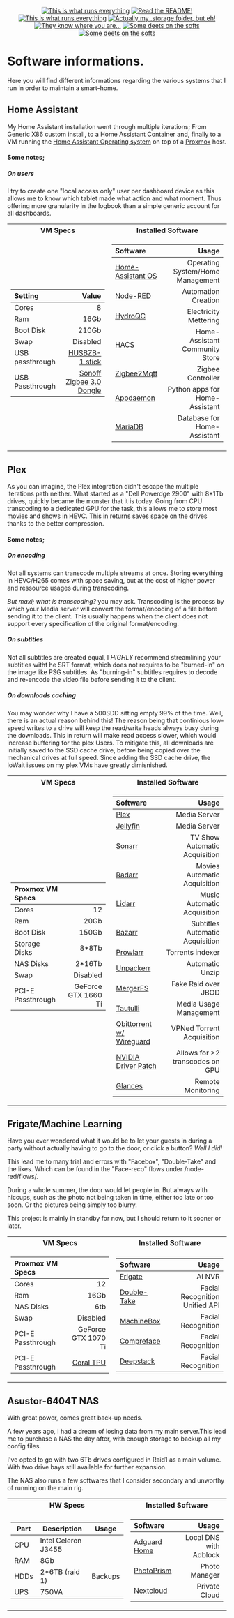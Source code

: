 <p align="center">
<a href="/documentation/hardware.md"><img src="https://img.shields.io/badge/Hardware%20Specifications-purple" alt="This is what runs everything"></a> <a href="/homeassistant/node-red/"><img src="https://img.shields.io/badge/Nodered%20Flows-red" alt="Read the README!"></a> 
<a href="/documentation/zigbee.md"><img src="https://img.shields.io/badge/Zigbee%20Devices-green" alt="This is what runs everything"></a>  <a href="/homeassistant/.storage/"><img src="https://img.shields.io/badge/Lovelace%20Interfaces-orange" alt="Actually my .storage folder, but eh!"></a>
<a href="/documentation/indoor_localization.md"><img src="https://img.shields.io/badge/Indoor%20Localization-blue" alt="They know where you are..."></a> 
<a href="/documentation/software.md"><img src="https://img.shields.io/badge/Software%20Usage-cyan" alt="Some deets on the softs"></a> <a href="/documentation/wifi.md"><img src="https://img.shields.io/badge/Networking-violet" alt="Some deets on the softs"></a> <br></p></p>

# Software informations.

Here you will find different informations regarding the various systems that I run in order to maintain a smart-home.

## Home Assistant

My Home Assistant installation went through multiple iterations;
From Generic X86 custom install, to a Home Assistant Container and, finally to a VM running the [Home Assistant Operating system](https://www.home-assistant.io/installation/generic-x86-64#install-home-assistant-operating-system) on top of a [Proxmox](https://www.proxmox.com/en/) host.

#### Some notes;

##### On users
I try to create one "local access only" user per dashboard device as this allows me to know which tablet made what action and what moment. Thus offering more granularity in the logbook than a simple generic account for all dashboards.

<table>
<tr><th> VM Specs </th><th> Installed Software </th></tr>
<tr><td>

| Setting | Value |
| :----- | -----------: |
|Cores| 8 | 
|Ram |  16Gb |
|Boot Disk| 210Gb | 
|Swap |  Disabled |
| USB passthrough | [HUSBZB-1 stick](https://www.amazon.ca/-/fr/QuickStick-Combo-HUSBZB-1-Nortek-Cert/dp/B0157GOEA8/ref=sr_1_5?__mk_fr_CA=%C3%85M%C3%85%C5%BD%C3%95%C3%91&crid=2JP8XY8SQ0LKQ&keywords=nortek&qid=1676432194&s=hi&sprefix=nortek%2Ctools%2C79&sr=1-5)|
|USB Passthrough |[Sonoff Zigbee 3.0 Dongle](https://sonoff.tech/product/gateway-and-sensors/sonoff-zigbee-3-0-usb-dongle-plus-p/) |

</td><td>

| Software | Usage |
| :----- | -----------: |
|[Home-Assistant OS](https://www.home-assistant.io/installation/generic-x86-64#install-home-assistant-operating-system)| Operating System/Home Management |
|[Node-RED](https://nodered.org/)| Automation Creation  | 
|[HydroQC](https://hydroqc.ca/)| Electricity Mettering  | 
|[HACS](https://hacs.xyz/)| Home-Assistant Community Store  | 
|[Zigbee2Mqtt](https://www.zigbee2mqtt.io/)| Zigbee Controller | 
|[Appdaemon](https://appdaemon.readthedocs.io/en/latest/)| Python apps for Home-Assistant | 
|[MariaDB](https://mariadb.org/)| Database for Home-Assistant | 

</td></tr> </table>


## Plex
As you can imagine, the Plex integration didn't escape the multiple iterations path neither.
What started as a "Dell Powerdge 2900" with 8*1Tb drives, quickly became the monster that it is today. Going from CPU transcoding to a dedicated GPU for the task, this allows me to store most movies and shows in HEVC. This in returns saves space on the drives thanks to the better compression.


#### Some notes;

##### On encoding
Not all systems can transcode multiple streams at once. Storing everything in HEVC/H265 comes with space saving, but at the cost of higher power and ressource usages during transcoding.

*But maxi; what is transcoding?* you may ask. Transcoding is the process by which your Media server will convert the format/encoding of a file before sending it to the client. This usually happens when the client does not support every specification of the original format/encoding.


##### On subtitles
Not all subtitles are created equal, I *HIGHLY* recommend streamlining your subtitles witht he SRT format, which does not requires to be "burned-in" on the image like PSG subtitles. As "burning-in" subtitles requires to decode and re-encode the video file before sending it to the client.

##### On downloads caching
You may wonder why I have a 500SDD sitting empty 99% of the time. Well, there is an actual reason behind this! 
The reason being that continious low-speed writes to a drive will keep the read/write heads always busy during the downloads. This in return will make read access slower, which would increase buffering for the plex Users. 
To mitigate this, all downloads are initially saved to the SSD cache drive, before being copied over the mechanical drives at full speed.
Since adding the SSD cache drive, the IoWait issues on my plex VMs have greatly dimisnished.



<table>
<tr><th> VM Specs </th><th> Installed Software </th></tr>
<tr><td>

| Proxmox VM Specs |  |
| :----- | -----------: |
|Cores| 12 | 
|Ram |  20Gb |
|Boot Disk| 150Gb | 
|Storage Disks| 8*8Tb |
|NAS Disks|2*16Tb|
|Swap |  Disabled |
|PCI-E Passthrough|GeForce GTX 1660 Ti| 
</td><td>

| Software | Usage |
| :----- | -----------: |
|[Plex](https://plex.tv/)| Media Server  | 
|[Jellyfin](https://jellyfin.org/)| Media Server  | 
|[Sonarr](https://sonarr.tv/)| TV Show Automatic Acquisition  | 
|[Radarr](https://radarr.video/)| Movies Automatic Acquisition  | 
|[Lidarr](https://github.com/Lidarr/Lidarr)| Music Automatic Acquisition  | 
|[Bazarr](https://www.bazarr.media/)| Subtitles Automatic Acquisition  | 
|[Prowlarr](https://github.com/Prowlarr/Prowlarr) |  Torrents indexer |
|[Unpackerr](https://github.com/Unpackerr/unpackerr)| Automatic Unzip | 
|[MergerFS](https://github.com/trapexit/mergerfs) |  Fake Raid over JBOD |
|[Tautulli](https://tautulli.com/) | Media Usage Management |
| [Qbittorrent w/ Wireguard](https://hotio.dev/containers/qbittorrent/) |VPNed Torrent Acquisition |
| [NVIDIA Driver Patch](https://github.com/keylase/nvidia-patch) | Allows for >2 transcodes on GPU|
|[Glances](https://nicolargo.github.io/glances/)| Remote Monitoring | 

</td></tr> </table>

## Frigate/Machine Learning

Have you ever wondered what it would be to let your guests in during a party without actually having to go to the door, or click a button? *Well I did!*

This lead me to many trial and errors with "Facebox", "Double-Take" and the likes.
Which can be found in the "Face-reco" flows under /node-red/flows/.

During a whole summer, the door would let people in. But always with hiccups, such as the photo not being taken in time, either too late or too soon. Or the pictures being simply too blurry.

This project is mainly in standby for now, but I should return to it sooner or later. 



<table>
<tr><th> VM Specs </th><th> Installed Software </th></tr>
<tr><td>


| Proxmox VM Specs |  |
| :----- | -----------: |
|Cores| 12 | 
|Ram |  16Gb |
|NAS Disks| 6tb |
|Swap |  Disabled |
|PCI-E Passthrough| GeForce GTX 1070 Ti | 
|PCI-E Passthrough |[Coral TPU](https://coral.ai/products/accelerator/) |
</td><td>

| Software | Usage |
| :----- | -----------: |
|[Frigate](https://frigate.video/)| AI NVR  | 
|[Double-Take](https://github.com/jakowenko/double-take)| Facial Recognition Unified API | 
|[MachineBox](https://machinebox.io/)| Facial Recognition | 
|[Compreface](https://github.com/exadel-inc/CompreFace)| Facial Recognition | 
|[Deepstack](https://github.com/johnolafenwa/DeepStack)| Facial Recognition | 

</td></tr> </table>




## Asustor-6404T NAS

With great power, comes great back-up needs.

A few years ago, I had a dream of losing data from my main server.This lead me to purchase a NAS the day after, with enough storage to backup all my config files.

I've opted to go with two 6Tb drives configured in Raid1 as a main volume. With two drive bays still available for further expansion.

The NAS also runs a few softwares that I consider secondary and unworthy of running on the main rig.



<table>
<tr><th> HW Specs </th><th> Installed Software </th></tr>
<tr><td>



| Part      | Description |  Usage |
| ----------- | ----------- | -----------  |
| CPU      | 	Intel Celeron J3455 |   
| RAM      | 8Gb   |   
| HDDs   | 2*6TB (raid 1)  | Backups |
| UPS|      750VA |

</td><td>

| Software | Usage |
| :----- | -----------: |
|[Adguard Home](https://adguard.com/en/adguard-home/overview.html)| Local DNS with Adblock | 
|[PhotoPrism](https://www.photoprism.app/)| Photo Manager | 
|[Nextcloud](https://machinebox.io/)| Private Cloud | 

</td></tr> </table>


